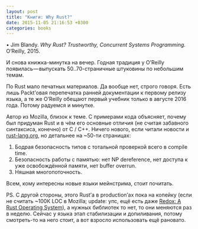 ```yaml
---
layout: post
title: "Книги: Why Rust?"
date: 2015-11-05 21:16:53 +0300
categories: books
---
```

• Jim Blandy. *Why Rust? Trustworthy, Concurrent Systems Programming.* O’Reilly, 2015.

И снова книжка-минутка на вечер. Годная традиция у O’Reilly появилась — выпускать 50..70-страничные штуковины по небольшим темам.

По Rust мало печатных материалов. Да вообще нет, строго говоря. Есть лишь Packt’овая перепечатка ранней документации к первому релизу языка, а те же O’Reilly обещают первый учебник только в августе 2016 года. Потому радуемся и минутке.

Автор из Mozilla, близок к теме. С примерами кода объясняет, почему был придуман Rust и в чём его основные отличия (не считая забавного синтаксиса, конечно) от C / C++. Ничего нового, если читали новости и [rust-lang.org](http://rust-lang.org), но детальнее на ~50-ти страницах:
1. Бодрая безопасность типов с тотальной проверкой всего в compile time.
2. Безопасность работы с памятью: нет NP dereference, нет доступа к уже освобождённой памяти, нет buffer overrun.
3. Няшная многопоточность.

Всем, кому интересны новые языки мейнстрима, стоит почитать.

PS. С другой стороны, этого Rust’а в production’ах пока на копейку (если не считать ~100К LOC в Mozilla; update: упс, ещё есть даже [Redox: A Rust Operating System](https://github.com/redox-os/redox)), а нужных библиотек то нет, то они меняются раз в неделю. Сейчас у языка этап стабилизации и допиливания, потому смотреть-то на него стоит, а вот взросло использовать ещё рановато.
